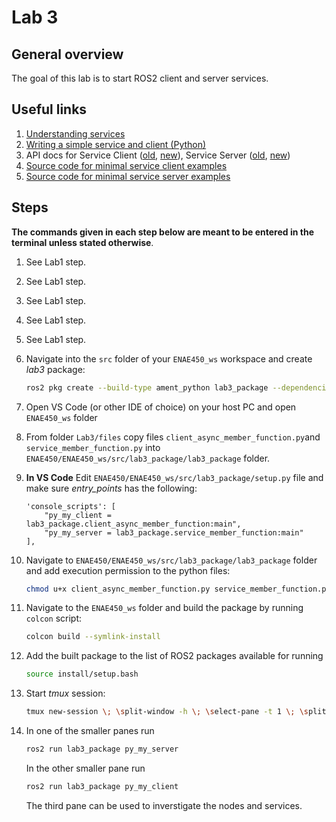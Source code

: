 # Lab 3

## General overview

The goal of this lab is to start ROS2 client and server services.

## Useful links

1. [Understanding services](https://docs.ros.org/en/humble/Tutorials/Beginner-CLI-Tools/Understanding-ROS2-Services/Understanding-ROS2-Services.html)
2. [Writing a simple service and client (Python)](https://docs.ros.org/en/humble/Tutorials/Beginner-Client-Libraries/Writing-A-Simple-Py-Service-And-Client.html)
3. API docs for Service Client ([old](https://docs.ros2.org/foxy/api/rclpy/api/services.html#module-rclpy.client), [new](https://docs.ros.org/en/iron/p/rclpy/rclpy.client.html)), Service Server ([old](https://docs.ros2.org/foxy/api/rclpy/api/services.html#module-rclpy.service), [new](https://docs.ros.org/en/iron/p/rclpy/rclpy.service.html))
4. [Source code for minimal service client examples](https://github.com/ros2/examples/tree/humble/rclpy/services/minimal_client/examples_rclpy_minimal_client)
5. [Source code for minimal service server examples](https://github.com/ros2/examples/tree/humble/rclpy/services/minimal_service/examples_rclpy_minimal_service)

## Steps

**The commands given in each step below are meant to be entered in the terminal unless stated otherwise**.

1. See Lab1 step.
2. See Lab1 step.
3. See Lab1 step.
4. See Lab1 step.
5. See Lab1 step.

6. Navigate into the `src` folder of your `ENAE450_ws` workspace and create *lab3* package:
    ```bash
    ros2 pkg create --build-type ament_python lab3_package --dependencies rclpy
    ```

7. Open VS Code (or other IDE of choice) on your host PC and open `ENAE450_ws` folder

8. From folder `Lab3/files` copy files `client_async_member_function.py`and `service_member_function.py` into `ENAE450/ENAE450_ws/src/lab3_package/lab3_package` folder.

9. **In VS Code** Edit `ENAE450/ENAE450_ws/src/lab3_package/setup.py` file and make sure *entry_points* has the following:
    ```
    'console_scripts': [
        "py_my_client = lab3_package.client_async_member_function:main",
        "py_my_server = lab3_package.service_member_function:main"
    ],
    ```

10. Navigate to `ENAE450/ENAE450_ws/src/lab3_package/lab3_package` folder and add execution permission to the python files:
    ```bash
    chmod u+x client_async_member_function.py service_member_function.py
    ```

11. Navigate to the `ENAE450_ws` folder and build the package by running `colcon` script:
    ```bash
    colcon build --symlink-install
    ```

12. Add the built package to the list of ROS2 packages available for running
    ```bash
    source install/setup.bash
    ```

13. Start *tmux* session:
    ```bash
    tmux new-session \; \split-window -h \; \select-pane -t 1 \; \split-window -v

    ```

14. In one of the smaller panes run
    ```bash
    ros2 run lab3_package py_my_server
    ```
    In the other smaller pane run
    ```bash
    ros2 run lab3_package py_my_client
    ```    
    The third pane can be used to inverstigate the nodes and services.
